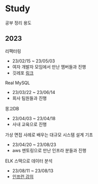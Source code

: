 # Study
공부 정리 용도

## 2023

리팩터링
- 23/02/15 ~ 23/05/03
- 여자 개발자 모임에서 만난 멤버들과 진행
- 깃레포 [링크](https://github.com/mimseong/Refactoring)

Real MySQL
- 23/03/22 ~ 23/06/14
- 회사 팀원들과 진행

몽고DB
- 23/04/03 ~ 23/04/18
- 사내 교육으로 진행

가상 면접 사례로 배우는 대규모 시스템 설계 기초
- 23/04/20 ~ 23/08/23
- aws 멘토링으로 만난 인프라 분들과 진행

ELK 스택으로 데이터 분석
- 23/08/11 ~ 23/08/13
- [인프런 강의](https://www.inflearn.com/course/elk-%EC%8A%A4%ED%83%9D-%EB%8D%B0%EC%9D%B4%ED%84%B0-%EB%B6%84%EC%84%9D)

